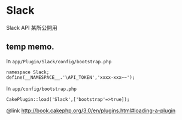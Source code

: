 # Slack
Slack API 某所公開用


## temp memo.

In `app/Plugin/Slack/config/bootstrap.php`
```
namespace Slack;
define(__NAMESPACE__.'\API_TOKEN','xxxx-xxx~~');
```

In `app/config/bootstrap.php`
```
CakePlugin::load('Slack',['bootstrap'=>true]);
```

@link http://book.cakephp.org/3.0/en/plugins.html#loading-a-plugin
